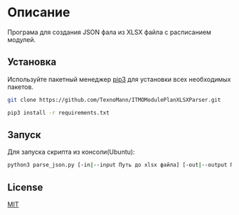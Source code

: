 # Описание

Програма для создания JSON фала из XLSX файла с расписанием модулей.

## Установка

Используйте пакетный менеджер [pip3](https://pip.pypa.io/en/stable/) для установки всех необходимых пакетов.
```bash
git clone https://github.com/TexnoMann/ITMOModulePlanXLSXParser.git
```

```bash
pip3 install -r requirements.txt
```

## Запуск
Для запуска скрипта из консоли(Ubuntu):
```bash
python3 parse_json.py [-in|--input Путь до xlsx файла] [-out|--output Путь для сохранения сгенерированного JSON]
```

## License
[MIT](https://choosealicense.com/licenses/mit/)
